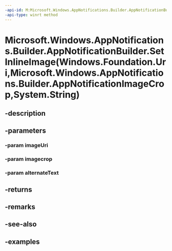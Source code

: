 ```yaml
---
-api-id: M:Microsoft.Windows.AppNotifications.Builder.AppNotificationBuilder.SetInlineImage(Windows.Foundation.Uri,Microsoft.Windows.AppNotifications.Builder.AppNotificationImageCrop,System.String)
-api-type: winrt method
---
```


# Microsoft.Windows.AppNotifications.Builder.AppNotificationBuilder.SetInlineImage(Windows.Foundation.Uri,Microsoft.Windows.AppNotifications.Builder.AppNotificationImageCrop,System.String)

<!--
public Microsoft.Windows.AppNotifications.Builder.AppNotificationBuilder SetInlineImage (System.Uri imageUri, Microsoft.Windows.AppNotifications.Builder.AppNotificationImageCrop imagecrop, string alternateText);
-->


## -description

## -parameters

### -param imageUri

### -param imagecrop

### -param alternateText

## -returns

## -remarks

## -see-also

## -examples


